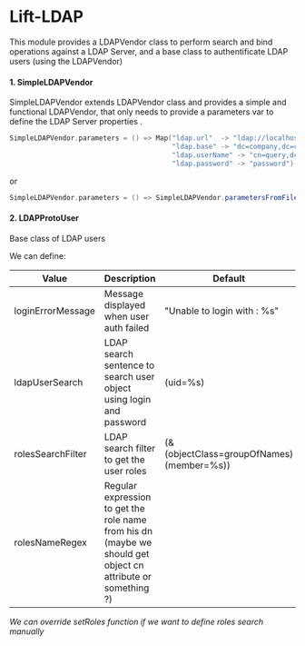 Lift-LDAP
=========

This module provides a LDAPVendor class to perform search and bind operations against a LDAP Server,
and a base class to authentificate LDAP users (using the LDAPVendor)

#### 1. SimpleLDAPVendor
SimpleLDAPVendor extends LDAPVendor class and provides a simple and functional LDAPVendor,
that only needs to provide a parameters var to define the LDAP Server properties .

```scala
SimpleLDAPVendor.parameters = () => Map("ldap.url"  -> "ldap://localhost",
                                        "ldap.base" -> "dc=company,dc=com",
                                        "ldap.userName" -> "cn=query,dc=company,dc=com",
                                        "ldap.password" -> "password")
```

or

```scala
SimpleLDAPVendor.parameters = () => SimpleLDAPVendor.parametersFromFile("/some/directory/ldap.properties")
```

#### 2. LDAPProtoUser
Base class of LDAP users

We can define:

| Value             | Description                                                                                                  | Default                                  |
| ----------------- | ------------------------------------------------------------------------------------------------------------ | ---------------------------------------- |
| loginErrorMessage | Message displayed when user auth failed                                                                      | "Unable to login with : %s"              |
| ldapUserSearch    | LDAP search sentence to search user object using login and password                                          | (uid=%s)                                 |
| rolesSearchFilter | LDAP search filter to get the user roles                                                                     | (&(objectClass=groupOfNames)(member=%s)) |
| rolesNameRegex    | Regular expression to get the role name from his dn (maybe we should get object cn attribute or something ?) |                                          |


_We can override setRoles function if we want to define roles search manually_